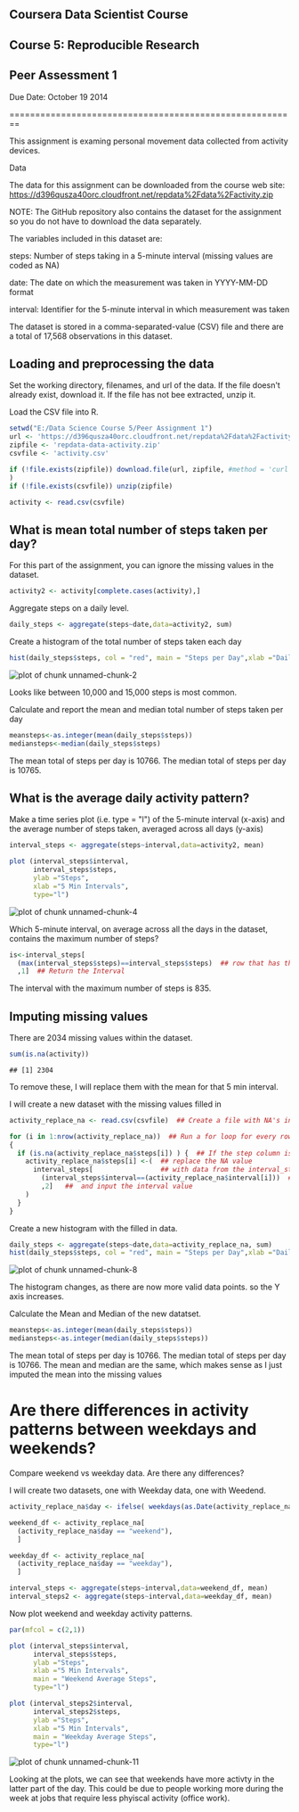 ## Coursera Data Scientist Course
## Course 5: Reproducible Research
## Peer Assessment 1

Due Date: October 19 2014

========================================================

This assignment is examing personal movement data collected from activity devices.

Data

The data for this assignment can be downloaded from the course web site:
https://d396qusza40orc.cloudfront.net/repdata%2Fdata%2Factivity.zip

NOTE: The GitHub repository also contains the dataset for the assignment so you do not have to download the data separately.

The variables included in this dataset are:

steps: Number of steps taking in a 5-minute interval (missing values are coded as NA)

date: The date on which the measurement was taken in YYYY-MM-DD format

interval: Identifier for the 5-minute interval in which measurement was taken

The dataset is stored in a comma-separated-value (CSV) file and there are a total of 17,568 observations in this dataset.


## Loading and preprocessing the data

Set the working directory, filenames, and url of the data. If the file doesn't already exist, download it.  If the file has not bee extracted, unzip it.  

Load the CSV file into R.

```r
setwd("E:/Data Science Course 5/Peer Assignment 1")
url <- 'https://d396qusza40orc.cloudfront.net/repdata%2Fdata%2Factivity.zip'
zipfile <- 'repdata-data-activity.zip'
csvfile <- 'activity.csv'

if (!file.exists(zipfile)) download.file(url, zipfile, #method = 'curl'
)
if (!file.exists(csvfile)) unzip(zipfile)

activity <- read.csv(csvfile)
```


## What is mean total number of steps taken per day?
For this part of the assignment, you can ignore the missing values in the dataset.

```r
activity2 <- activity[complete.cases(activity),]
```
Aggregate steps on a daily level.  

```r
daily_steps <- aggregate(steps~date,data=activity2, sum)
```


Create a histogram of the total number of steps taken each day

```r
hist(daily_steps$steps, col = "red", main = "Steps per Day",xlab ="Daily Steps")
```

![plot of chunk unnamed-chunk-2](figure/unnamed-chunk-2-1.png) 

Looks like between 10,000 and 15,000 steps is most common.

Calculate and report the mean and median total number of steps taken per day

```r
meansteps<-as.integer(mean(daily_steps$steps))
mediansteps<-median(daily_steps$steps)
```
The mean total of steps per day is 10766.
The median total of steps per day is 10765.


## What is the average daily activity pattern?

Make a time series plot (i.e. type = "l") of the 5-minute interval (x-axis) and the average number of steps taken, averaged across all days (y-axis)

```r
interval_steps <- aggregate(steps~interval,data=activity2, mean)

plot (interval_steps$interval,
      interval_steps$steps,
      ylab ="Steps", 
      xlab ="5 Min Intervals", 
      type="l")
```

![plot of chunk unnamed-chunk-4](figure/unnamed-chunk-4-1.png) 


Which 5-minute interval, on average across all the days in the dataset, contains the maximum number of steps?


```r
is<-interval_steps[
  (max(interval_steps$steps)==interval_steps$steps)  ## row that has the max value
  ,1]  ## Return the Interval
```
The interval with the maximum number of steps is 835.

## Imputing missing values

There are 2034 missing values within the dataset.  

```r
sum(is.na(activity))
```

```
## [1] 2304
```
To remove these, I will replace them with the mean for that 5 min interval.

I will create a new dataset with the missing values filled in

```r
activity_replace_na <- read.csv(csvfile)  ## Create a file with NA's in it.

for (i in 1:nrow(activity_replace_na))  ## Run a for loop for every row
{
  if (is.na(activity_replace_na$steps[i]) ) {  ## If the step column is NA then
    activity_replace_na$steps[i] <-(  ## replace the NA value
      interval_steps[                 ## with data from the interval_steps table
        (interval_steps$interval==(activity_replace_na$interval[i]))  ## that matches the interval
        ,2]   ##  and input the interval value
    )
  }
}
```

Create a new histogram with the filled in data.


```r
daily_steps <- aggregate(steps~date,data=activity_replace_na, sum)
hist(daily_steps$steps, col = "red", main = "Steps per Day",xlab ="Daily Steps")
```

![plot of chunk unnamed-chunk-8](figure/unnamed-chunk-8-1.png) 

The histogram changes, as there are now more valid data points. so the Y axis increases.

Calculate the Mean and Median of the new datatset.

```r
meansteps<-as.integer(mean(daily_steps$steps))
mediansteps<-as.integer(median(daily_steps$steps))
```
The mean total of steps per day is 10766.
The median total of steps per day is 10766.
The mean and median are the same, which makes sense as I just imputed the mean into the missing values

# Are there differences in activity patterns between weekdays and weekends?
Compare weekend vs weekday data. Are there any differences?

I will create two datasets, one with Weekday data, one with Weedend. 

```r
activity_replace_na$day <- ifelse( weekdays(as.Date(activity_replace_na$date)) %in% c("Saturday","Sunday"),"weekend","weekday")

weekend_df <- activity_replace_na[
  (activity_replace_na$day == "weekend"),
  ]

weekday_df <- activity_replace_na[
  (activity_replace_na$day == "weekday"),
  ]

interval_steps <- aggregate(steps~interval,data=weekend_df, mean)
interval_steps2 <- aggregate(steps~interval,data=weekday_df, mean)
```

Now plot weekend and weekday activity patterns.

```r
par(mfcol = c(2,1))

plot (interval_steps$interval,
      interval_steps$steps,
      ylab ="Steps", 
      xlab ="5 Min Intervals",
      main = "Weekend Average Steps",
      type="l")

plot (interval_steps2$interval,
      interval_steps2$steps,
      ylab ="Steps", 
      xlab ="5 Min Intervals",
      main = "Weekday Average Steps",
      type="l")
```

![plot of chunk unnamed-chunk-11](figure/unnamed-chunk-11-1.png) 


Looking at the plots, we can see that weekends have more activty in the latter part of the day. This could be due to people working more during the week at jobs that require less phyiscal activity (office work).

